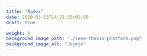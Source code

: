 ```yaml
---
title: "Radex"
date: 2020-03-13T14:21:35+01:00
draft: true

weight: 4
background_image_path: "./ieee-thesis-platform.png"
background_image_alt: "Jejeje"
---
```


